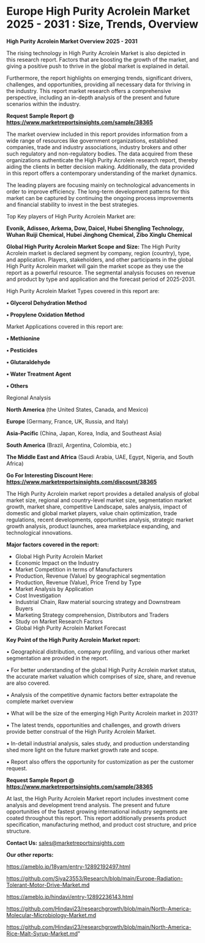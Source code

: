 # Europe High Purity Acrolein Market 2025 - 2031 : Size, Trends, Overview

<Strong> High Purity Acrolein Market Overview 2025 - 2031</strong>

The rising technology in High Purity Acrolein Market is also depicted in this research report. Factors that are boosting the growth of the market, and giving a positive push to thrive in the global market is explained in detail.

Furthermore, the report highlights on emerging trends, significant drivers, challenges, and opportunities, providing all necessary data for thriving in the industry. This report market research offers a comprehensive perspective, including an in-depth analysis of the present and future scenarios within the industry.

<strong>Request Sample Report @ <a href=https://www.marketreportsinsights.com/sample/38365>https://www.marketreportsinsights.com/sample/38365</a></strong>

The market overview included in this report provides information from a wide range of resources like government organizations, established companies, trade and industry associations, industry brokers and other such regulatory and non-regulatory bodies. The data acquired from these organizations authenticate the High Purity Acrolein research report, thereby aiding the clients in better decision making. Additionally, the data provided in this report offers a contemporary understanding of the market dynamics.

The leading players are focusing mainly on technological advancements in order to improve efficiency. The long-term development patterns for this market can be captured by continuing the ongoing process improvements and financial stability to invest in the best strategies.

Top Key players of High Purity Acrolein Market are:

<strong>Evonik, Adisseo, Arkema, Dow, Daicel, Hubei Shengling Technology, Wuhan Ruiji Chemical, Hubei Jinghong Chemical, Zibo Xinglu Chemical</strong>

<strong><b>Global High Purity Acrolein Market Scope and Size:</b></strong>
The High Purity Acrolein market is declared segment by company, region (country), type, and application. Players, stakeholders, and other participants in the global High Purity Acrolein market will gain the market scope as they use the report as a powerful resource. The segmental analysis focuses on revenue and product by type and application and the forecast period of 2025-2031.

High Purity Acrolein Market Types covered in this report are:

<strong>•  Glycerol Dehydration Method

•  Propylene Oxidation Method</strong>

Market Applications covered in this report are:

<strong>•  Methionine

•  Pesticides

•  Glutaraldehyde

•  Water Treatment Agent

•  Others</strong> 

Regional Analysis

<strong>North America</strong> (the United States, Canada, and Mexico)

<strong>Europe</strong> (Germany, France, UK, Russia, and Italy)

<strong>Asia-Pacific</strong> (China, Japan, Korea, India, and Southeast Asia)

<strong>South America</strong> (Brazil, Argentina, Colombia, etc.)

<strong>The Middle East and Africa</strong> (Saudi Arabia, UAE, Egypt, Nigeria, and South Africa)

<strong>Go For Interesting Discount Here: <a href=https://www.marketreportsinsights.com/discount/38365>https://www.marketreportsinsights.com/discount/38365</a></strong>

The High Purity Acrolein market report provides a detailed analysis of global market size, regional and country-level market size, segmentation market growth, market share, competitive Landscape, sales analysis, impact of domestic and global market players, value chain optimization, trade regulations, recent developments, opportunities analysis, strategic market growth analysis, product launches, area marketplace expanding, and technological innovations.

<strong><b>Major factors covered in the report:</b></strong>
<ul>
  <li>Global High Purity Acrolein Market </li>
  <li>Economic Impact on the Industry</li>
  <li>Market Competition in terms of Manufacturers</li>
  <li>Production, Revenue (Value) by geographical segmentation</li>
  <li>Production, Revenue (Value), Price Trend by Type</li>
  <li>Market Analysis by Application</li>
  <li>Cost Investigation</li>
  <li>Industrial Chain, Raw material sourcing strategy and Downstream Buyers</li>
  <li>Marketing Strategy comprehension, Distributors and Traders</li>
  <li>Study on Market Research Factors</li>
  <li>Global High Purity Acrolein Market Forecast</li>
</ul>

<strong><b>Key Point of the High Purity Acrolein Market report:</b></strong>

• Geographical distribution, company profiling, and various other market segmentation are provided in the report.

• For better understanding of the global High Purity Acrolein market status, the accurate market valuation which comprises of size, share, and revenue are also covered.

• Analysis of the competitive dynamic factors better extrapolate the complete market overview

• What will be the size of the emerging High Purity Acrolein market in 2031?

• The latest trends, opportunities and challenges, and growth drivers provide better construal of the High Purity Acrolein Market.

• In-detail industrial analysis, sales study, and production understanding shed more light on the future market growth rate and scope.

• Report also offers the opportunity for customization as per the customer request.

<strong>Request Sample Report @ <a href=https://www.marketreportsinsights.com/sample/38365>https://www.marketreportsinsights.com/sample/38365</a></strong>

At last, the High Purity Acrolein Market report includes investment come analysis and development trend analysis. The present and future opportunities of the fastest growing international industry segments are coated throughout this report. This report additionally presents product specification, manufacturing method, and product cost structure, and price structure.

<strong>Contact Us:</strong>
sales@marketreportsinsights.com

<strong>Our other reports:</strong>

<a href=https://ameblo.jp/18yam/entry-12892192497.html>https://ameblo.jp/18yam/entry-12892192497.html</a>

<a href=https://github.com/Siya23553/Research/blob/main/Europe-Radiation-Tolerant-Motor-Drive-Market.md>https://github.com/Siya23553/Research/blob/main/Europe-Radiation-Tolerant-Motor-Drive-Market.md</a>

<a href=https://ameblo.jp/hindavi/entry-12892236143.html>https://ameblo.jp/hindavi/entry-12892236143.html</a>

<a href=https://github.com/Hindavi23/researchgrowth/blob/main/North-America-Molecular-Microbiology-Market.md>https://github.com/Hindavi23/researchgrowth/blob/main/North-America-Molecular-Microbiology-Market.md</a>

<a href=https://github.com/Hindavi23/researchgrowth/blob/main/North-America-Rice-Malt-Syrup-Market.md>https://github.com/Hindavi23/researchgrowth/blob/main/North-America-Rice-Malt-Syrup-Market.md</a>"
